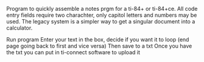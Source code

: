 Program to quickly assemble a notes prgm for a ti-84+ or ti-84+ce.
All code entry fields require two charachter, only capitol letters and numbers may be used.
The legacy system is a simpler way to get a singular document into a calculator.

Run program
Enter your text in the box, decide if you want it to loop (end page going back to first and vice versa)
Then save to a txt
Once you have the txt you can put in ti-connect software to upload it
